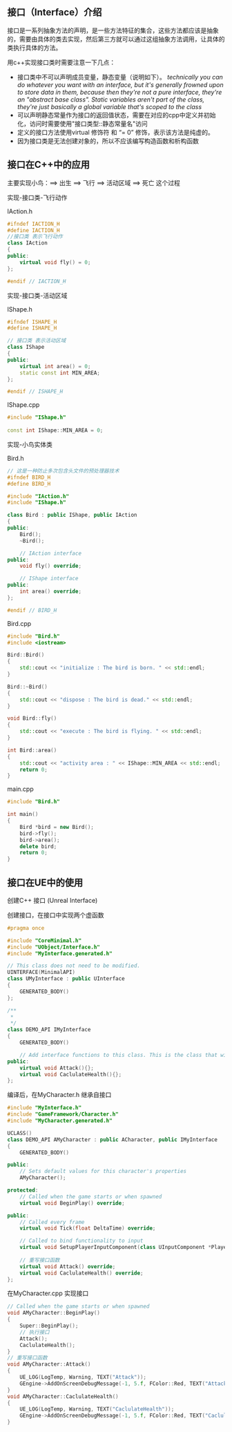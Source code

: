 ## 接口（Interface）介绍

接口是一系列抽象方法的声明，是一些方法特征的集合，这些方法都应该是抽象的，需要由具体的类去实现，然后第三方就可以通过这组抽象方法调用，让具体的类执行具体的方法。

用c++实现接口类时需要注意一下几点：

- 接口类中不可以声明成员变量，静态变量（说明如下）。
    *technically you can do whatever you want with an interface, but it's generally frowned upon to store data in them, because then they're not a pure interface, they're an "abstract base class". Static variables aren't part of the class, they're just basically a global variable that's scoped to the class*
- 可以声明静态常量作为接口的返回值状态，需要在对应的cpp中定义并初始化，访问时需要使用"接口类型::静态常量名"访问
- 定义的接口方法使用virtual 修饰符 和 “= 0” 修饰，表示该方法是纯虚的。
- 因为接口类是无法创建对象的，所以不应该编写构造函数和析构函数

## 接口在C++中的应用

主要实现小鸟：==> 出生 ==> 飞行 ==> 活动区域 ==> 死亡 这个过程

实现-接口类-飞行动作

IAction.h
```cpp
#ifndef IACTION_H
#define IACTION_H
//接口类 表示飞行动作
class IAction
{
public:
    virtual void fly() = 0;
};

#endif // IACTION_H
```

实现-接口类-活动区域

IShape.h
```cpp
#ifndef ISHAPE_H
#define ISHAPE_H

// 接口类 表示活动区域
class IShape
{
public:
    virtual int area() = 0;
    static const int MIN_AREA;
};

#endif // ISHAPE_H
```

IShape.cpp
```cpp
#include "IShape.h"
 
const int IShape::MIN_AREA = 0;
```

实现-小鸟实体类

Bird.h

```cpp
// 这是一种防止多次包含头文件的预处理器技术
#ifndef BIRD_H
#define BIRD_H

#include "IAction.h"
#include "IShape.h"

class Bird : public IShape, public IAction
{
public:
    Bird();
    ~Bird();

    // IAction interface
public:
    void fly() override;

    // IShape interface
public:
    int area() override;
};

#endif // BIRD_H
```

Bird.cpp

```cpp
#include "Bird.h"
#include <iostream>

Bird::Bird()
{
    std::cout << "initialize : The bird is born. " << std::endl;
}

Bird::~Bird()
{
    std::cout << "dispose : The bird is dead." << std::endl;
}

void Bird::fly()
{
    std::cout << "execute : The bird is flying. " << std::endl;
}

int Bird::area()
{
    std::cout << "activity area : " << IShape::MIN_AREA << std::endl;
    return 0;
}

```

main.cpp

```cpp
#include "Bird.h"

int main()
{
    Bird *bird = new Bird();
    bird->fly();
    bird->area();
    delete bird;
    return 0;
}
```

## 接口在UE中的使用

创建C++ 接口 (Unreal Interface)

创建接口，在接口中实现两个虚函数

```cpp
#pragma once

#include "CoreMinimal.h"
#include "UObject/Interface.h"
#include "MyInterface.generated.h"

// This class does not need to be modified.
UINTERFACE(MinimalAPI)
class UMyInterface : public UInterface
{
	GENERATED_BODY()
};

/**
 *
 */
class DEMO_API IMyInterface
{
	GENERATED_BODY()

	// Add interface functions to this class. This is the class that will be inherited to implement this interface.
public:
	virtual void Attack(){};
	virtual void CaclulateHealth(){};
};
```

编译后，在MyCharacter.h 继承自接口

```cpp
#include "MyInterface.h"
#include "GameFramework/Character.h"
#include "MyCharacter.generated.h"

UCLASS()
class DEMO_API AMyCharacter : public ACharacter, public IMyInterface
{
	GENERATED_BODY()

public:
	// Sets default values for this character's properties
	AMyCharacter();

protected:
	// Called when the game starts or when spawned
	virtual void BeginPlay() override;

public:
	// Called every frame
	virtual void Tick(float DeltaTime) override;

	// Called to bind functionality to input
	virtual void SetupPlayerInputComponent(class UInputComponent *PlayerInputComponent) override;
	
	// 重写接口函数
	virtual void Attack() override;
	virtual void CaclulateHealth() override;
};
```

在MyCharacter.cpp 实现接口

```cpp
// Called when the game starts or when spawned
void AMyCharacter::BeginPlay()
{
	Super::BeginPlay();
	// 执行接口
	Attack();
	CaclulateHealth();
}
// 重写接口函数
void AMyCharacter::Attack()
{
	UE_LOG(LogTemp, Warning, TEXT("Attack"));
	GEngine->AddOnScreenDebugMessage(-1, 5.f, FColor::Red, TEXT("Attack"));
}
void AMyCharacter::CaclulateHealth()
{
	UE_LOG(LogTemp, Warning, TEXT("CaclulateHealth"));
	GEngine->AddOnScreenDebugMessage(-1, 5.f, FColor::Red, TEXT("CaclulateHealth"));
}

```